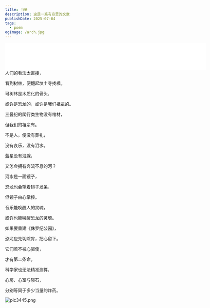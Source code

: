 ```yaml
---
title: 当量
description: 这是一篇有意思的文章
publishDate: 2025-07-04
tags:
  - poem
ogImage: /arch.jpg
---
```

<iframe frameborder="no" border="0" marginwidth="0" marginheight="0" width=660 height=86 src="//music.163.com/outchain/player?type=2&id=1955650277&auto=0&height=66"></iframe>
人们的看法太直接，

看到树林，便翻起坟土寻找根。

可树林是木质化的骨头，

或许是恐龙的，或许是我们祖辈的。

三叠纪的爬行类生物没有棺材，

但我们的祖辈有。

不是人，便没有葬礼，

没有哀乐，没有泪水。

蓝星没有泪腺，

又怎会拥有奔流不息的河？

河水是一面镜子，

恐龙也会望着镜子发呆，

但镜子由心掌控。

音乐能唤醒人的灵魂，

或许也能唤醒恐龙的灵魂。

如果要重建《侏罗纪公园》，

恐龙应先切除胃，把心留下。

它们若不被心驱使，

才有第二条命。

科学家也无法精准测算，

心房、心室与陨石，

分别等同于多少当量的炸药。


![pic3445.png](https://roim-picx-9nr.pages.dev/rest/tKNUzuK.png)
